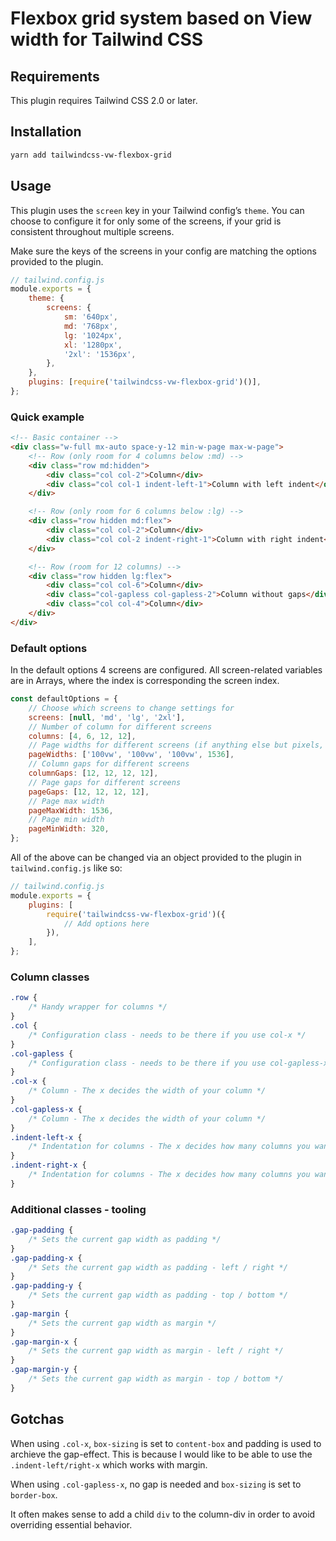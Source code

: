 # Flexbox grid system based on View width for Tailwind CSS

## Requirements

This plugin requires Tailwind CSS 2.0 or later.

## Installation

```bash
yarn add tailwindcss-vw-flexbox-grid
```

## Usage

This plugin uses the `screen` key in your Tailwind config’s `theme`. You can choose to configure it for only some of the screens, if your grid is consistent throughout multiple screens.

Make sure the keys of the screens in your config are matching the options provided to the plugin.

```js
// tailwind.config.js
module.exports = {
    theme: {
        screens: {
            sm: '640px',
            md: '768px',
            lg: '1024px',
            xl: '1280px',
            '2xl': '1536px',
        },
    },
    plugins: [require('tailwindcss-vw-flexbox-grid')()],
};
```

### Quick example

```html
<!-- Basic container -->
<div class="w-full mx-auto space-y-12 min-w-page max-w-page">
    <!-- Row (only room for 4 columns below :md) -->
    <div class="row md:hidden">
        <div class="col col-2">Column</div>
        <div class="col col-1 indent-left-1">Column with left indent</div>
    </div>

    <!-- Row (only room for 6 columns below :lg) -->
    <div class="row hidden md:flex">
        <div class="col col-2">Column</div>
        <div class="col col-2 indent-right-1">Column with right indent</div>
    </div>

    <!-- Row (room for 12 columns) -->
    <div class="row hidden lg:flex">
        <div class="col col-6">Column</div>
        <div class="col-gapless col-gapless-2">Column without gaps</div>
        <div class="col col-4">Column</div>
    </div>
</div>
```

### Default options

In the default options 4 screens are configured. All screen-related variables are in Arrays, where the index is corresponding the screen index.

```js
const defaultOptions = {
    // Choose which screens to change settings for
    screens: [null, 'md', 'lg', '2xl'],
    // Number of column for different screens
    columns: [4, 6, 12, 12],
    // Page widths for different screens (if anything else but pixels, set as string. Pixels will be converted to em)
    pageWidths: ['100vw', '100vw', '100vw', 1536],
    // Column gaps for different screens
    columnGaps: [12, 12, 12, 12],
    // Page gaps for different screens
    pageGaps: [12, 12, 12, 12],
    // Page max width
    pageMaxWidth: 1536,
    // Page min width
    pageMinWidth: 320,
};
```

All of the above can be changed via an object provided to the plugin in `tailwind.config.js` like so:

```js
// tailwind.config.js
module.exports = {
    plugins: [
        require('tailwindcss-vw-flexbox-grid')({
            // Add options here
        }),
    ],
};
```

### Column classes

```css
.row {
    /* Handy wrapper for columns */
}
.col {
    /* Configuration class - needs to be there if you use col-x */
}
.col-gapless {
    /* Configuration class - needs to be there if you use col-gapless-x */
}
.col-x {
    /* Column - The x decides the width of your column */
}
.col-gapless-x {
    /* Column - The x decides the width of your column */
}
.indent-left-x {
    /* Indentation for columns - The x decides how many columns you want to indent */
}
.indent-right-x {
    /* Indentation for columns - The x decides how many columns you want to indent */
}
```

### Additional classes - tooling

```css
.gap-padding {
    /* Sets the current gap width as padding */
}
.gap-padding-x {
    /* Sets the current gap width as padding - left / right */
}
.gap-padding-y {
    /* Sets the current gap width as padding - top / bottom */
}
.gap-margin {
    /* Sets the current gap width as margin */
}
.gap-margin-x {
    /* Sets the current gap width as margin - left / right */
}
.gap-margin-y {
    /* Sets the current gap width as margin - top / bottom */
}
```

## Gotchas

When using `.col-x`, `box-sizing` is set to `content-box` and padding is used to archieve the gap-effect.
This is because I would like to be able to use the `.indent-left/right-x` which works with margin.

When using `.col-gapless-x`, no gap is needed and `box-sizing` is set to `border-box`.

It often makes sense to add a child `div` to the column-div in order to avoid overriding essential behavior.
